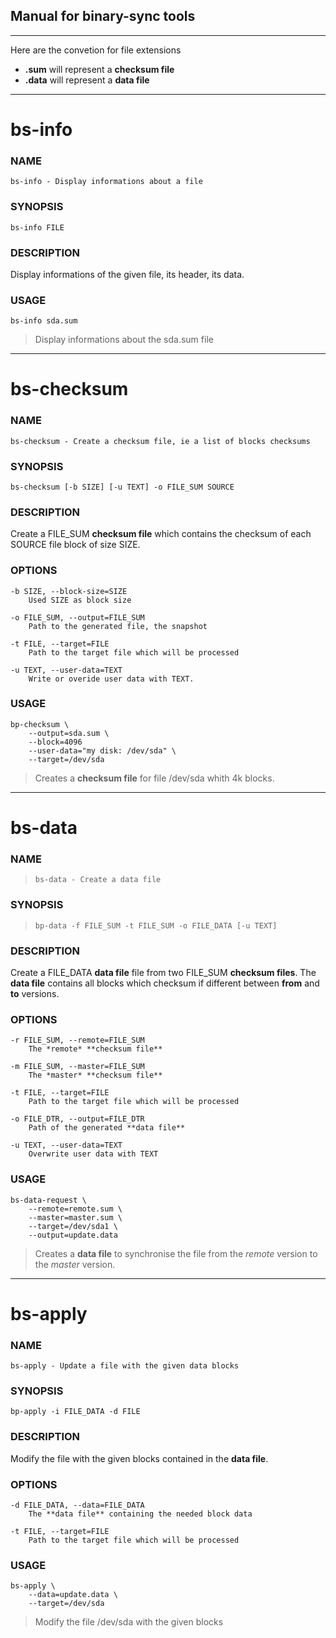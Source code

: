 ## Manual for binary-sync tools

---
Here are the convetion for file extensions

* **.sum** will represent a **checksum file**
* **.data** will represent a **data file**


---

# bs-info

### NAME
    bs-info - Display informations about a file

### SYNOPSIS
    bs-info FILE

### DESCRIPTION
Display informations of the given file, its header, its data.

### USAGE
    bs-info sda.sum
> Display informations about the sda.sum file


---

# bs-checksum

### NAME
    bs-checksum - Create a checksum file, ie a list of blocks checksums

### SYNOPSIS
    bs-checksum [-b SIZE] [-u TEXT] -o FILE_SUM SOURCE

### DESCRIPTION
Create a FILE_SUM **checksum file** which contains the checksum of each SOURCE file block of size SIZE.

### OPTIONS
    -b SIZE, --block-size=SIZE
        Used SIZE as block size

    -o FILE_SUM, --output=FILE_SUM 
        Path to the generated file, the snapshot

    -t FILE, --target=FILE
        Path to the target file which will be processed

    -u TEXT, --user-data=TEXT
        Write or overide user data with TEXT.

### USAGE
    bp-checksum \
        --output=sda.sum \
        --block=4096 
        --user-data="my disk: /dev/sda" \
        --target=/dev/sda
> Creates a **checksum file** for file /dev/sda whith 4k blocks.


---
# bs-data 

### NAME
>     bs-data - Create a data file

### SYNOPSIS
>     bp-data -f FILE_SUM -t FILE_SUM -o FILE_DATA [-u TEXT] 

### DESCRIPTION
Create a FILE_DATA **data file** file from two FILE_SUM **checksum files**. 
The **data file** contains all blocks which checksum if different between **from** and **to** versions.

### OPTIONS
    -r FILE_SUM, --remote=FILE_SUM
        The *remote* **checksum file**

    -m FILE_SUM, --master=FILE_SUM
        The *master* **checksum file**

    -t FILE, --target=FILE
        Path to the target file which will be processed

    -o FILE_DTR, --output=FILE_DTR 
        Path of the generated **data file**

    -u TEXT, --user-data=TEXT
        Overwrite user data with TEXT

### USAGE
    bs-data-request \
        --remote=remote.sum \
        --master=master.sum \
        --target=/dev/sda1 \
        --output=update.data
> Creates a **data file** to synchronise the file from the *remote* version to the *master* version.

---
# bs-apply

### NAME
    bs-apply - Update a file with the given data blocks

### SYNOPSIS
    bp-apply -i FILE_DATA -d FILE

### DESCRIPTION
Modify the file with the given blocks contained in the **data file**.

### OPTIONS
    -d FILE_DATA, --data=FILE_DATA
        The **data file** containing the needed block data

    -t FILE, --target=FILE
        Path to the target file which will be processed
        
### USAGE
    bs-apply \
        --data=update.data \
        --target=/dev/sda
> Modify the file /dev/sda with the given blocks

